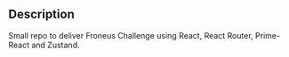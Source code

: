 


## Description

Small repo to deliver Froneus Challenge using React, React Router, Prime-React and Zustand.